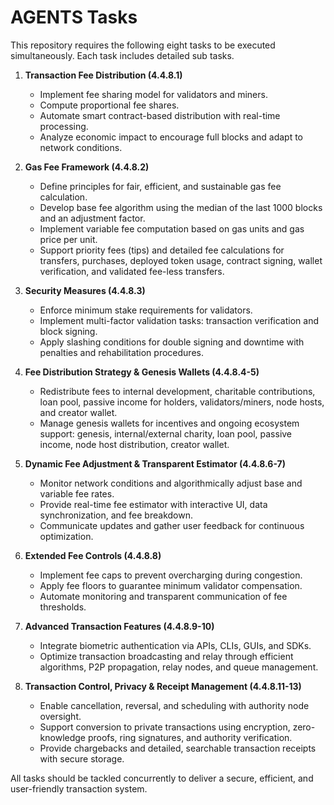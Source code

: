 # AGENTS Tasks

This repository requires the following eight tasks to be executed simultaneously. Each task includes detailed sub tasks.

1. **Transaction Fee Distribution (4.4.8.1)**
   - Implement fee sharing model for validators and miners.
   - Compute proportional fee shares.
   - Automate smart contract-based distribution with real-time processing.
   - Analyze economic impact to encourage full blocks and adapt to network conditions.

2. **Gas Fee Framework (4.4.8.2)**
   - Define principles for fair, efficient, and sustainable gas fee calculation.
   - Develop base fee algorithm using the median of the last 1000 blocks and an adjustment factor.
   - Implement variable fee computation based on gas units and gas price per unit.
   - Support priority fees (tips) and detailed fee calculations for transfers, purchases, deployed token usage, contract signing, wallet verification, and validated fee-less transfers.

3. **Security Measures (4.4.8.3)**
   - Enforce minimum stake requirements for validators.
   - Implement multi-factor validation tasks: transaction verification and block signing.
   - Apply slashing conditions for double signing and downtime with penalties and rehabilitation procedures.

4. **Fee Distribution Strategy & Genesis Wallets (4.4.8.4-5)**
   - Redistribute fees to internal development, charitable contributions, loan pool, passive income for holders, validators/miners, node hosts, and creator wallet.
   - Manage genesis wallets for incentives and ongoing ecosystem support: genesis, internal/external charity, loan pool, passive income, node host distribution, creator wallet.

5. **Dynamic Fee Adjustment & Transparent Estimator (4.4.8.6-7)**
   - Monitor network conditions and algorithmically adjust base and variable fee rates.
   - Provide real-time fee estimator with interactive UI, data synchronization, and fee breakdown.
   - Communicate updates and gather user feedback for continuous optimization.

6. **Extended Fee Controls (4.4.8.8)**
   - Implement fee caps to prevent overcharging during congestion.
   - Apply fee floors to guarantee minimum validator compensation.
   - Automate monitoring and transparent communication of fee thresholds.

7. **Advanced Transaction Features (4.4.8.9-10)**
   - Integrate biometric authentication via APIs, CLIs, GUIs, and SDKs.
   - Optimize transaction broadcasting and relay through efficient algorithms, P2P propagation, relay nodes, and queue management.

8. **Transaction Control, Privacy & Receipt Management (4.4.8.11-13)**
   - Enable cancellation, reversal, and scheduling with authority node oversight.
   - Support conversion to private transactions using encryption, zero-knowledge proofs, ring signatures, and authority verification.
   - Provide chargebacks and detailed, searchable transaction receipts with secure storage.

All tasks should be tackled concurrently to deliver a secure, efficient, and user-friendly transaction system.
